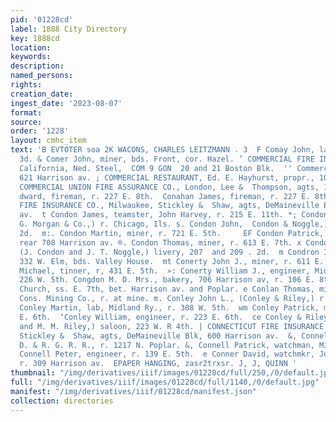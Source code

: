 ```yaml
---
pid: '01228cd'
label: 1888 City Directory
key: 1888cd
location: 
keywords: 
description: 
named_persons: 
rights: 
creation_date: 
ingest_date: '2023-08-07'
format: 
source: 
order: '1228'
layout: cmhc_item
text: 'B EVTOTER soa 2K WACONS, CHARLES LEITZMANN . 3  F Comay John, lab, r. 222 E.
  3d. & Comer John, miner, bds. Front, cor. Hazel. ’ COMMERCIAL FIRE INSURANCE CO.,
  California, Ned. Steel,  COM 9 GON  20 and 21 Boston Blk.  '' Commercial House,
  621 Harrison av. ; COMMERCIAL RESTAURANT, Ed. E. Hayhurst, propr., 106  E. 2d.  *
  COMMERCIAL UNION FIRE ASSURANCE CO., London, Lee &  Thompson, agts, 104 W. 4th.  f..Conahan
  dward, fireman, r. 227 E. 8th.  Conahan James, fireman, r. 227 E. 8th.  ; CONCORDIA
  FIRE INSURANCE CO., Milwaukee, Stickley &  Shaw, agts, DeMaineville Block, 600 Harrison
  av.  t Condon James, teamster, John Harvey, r. 215 E. 11th. *; Condon John, (John
  G. Morgan & Co.,) r. Chicago, Ils. s. Condon John,  Condon & Noggle,) r. 207 W.
  2d.  m:. Condon Martin, miner, r. 721 E. 5th.     EF Condon Patrick, policy office,
  rear 708 Harrison av. ®. Condon Thomas, miner, r. 613 E. 7th. x Condon & Noggle,
  (J. Condon and J. T. Noggle,) livery, 207  and 209 . 2d.  m Condron Ira E., orehauler,
  332 W. Elm, bds. Valley House.  mt Conerty John J., miner, r. 611 E. 4th.  B Conerty
  Michael, tinner, r, 431 E. 5th.  »: Conerty William J., engineer, Midland Ry., r.
  226 W. 5th. Congdon M. D. Mrs., bakery, 706 Harrison av, r. 106 E. 8th.  &: Congregational
  Church, ss. E. 7th, bet. Harrison av. and Poplar. e Conlan Thomas, miner, Leadville
  Cons. Mining Co., r. at mine. m. Conley John L., (Conley & Riley,) r. 307 N. Spruce.  &
  Conley Martin, lab, Midland Ry., r. 308 W. 5th.  wm Conley Patrick, miner, r. 223
  E. 6th.  ‘Conley William, engineer, r. 223 E. 6th.  ce Conley & Riley, (J. L. Conley
  and M. M. Riley,) saloon, 223 W. R 4th. | CONNECTICUT FIRE INSURANCE CO., Hartford,
  Stickley &  Shaw, agts, DeMaineville Blk, 600 Harrison av.  &, Connell John, roadmaster,
  D. & R. G. R. R., r. 1217 N. Poplar. &, Connell Patrick, watchman, Midland Ry.  x.
  Connell Peter, engineer, r. 139 E. 5th.  e Conner David, watchmkr, Joslin & Park,
  r. 309 Harrison av.  EPAPER HANGING, zasr2trxsr. J, J, QUINN '
thumbnail: "/img/derivatives/iiif/images/01228cd/full/250,/0/default.jpg"
full: "/img/derivatives/iiif/images/01228cd/full/1140,/0/default.jpg"
manifest: "/img/derivatives/iiif/01228cd/manifest.json"
collection: directories
---
```

